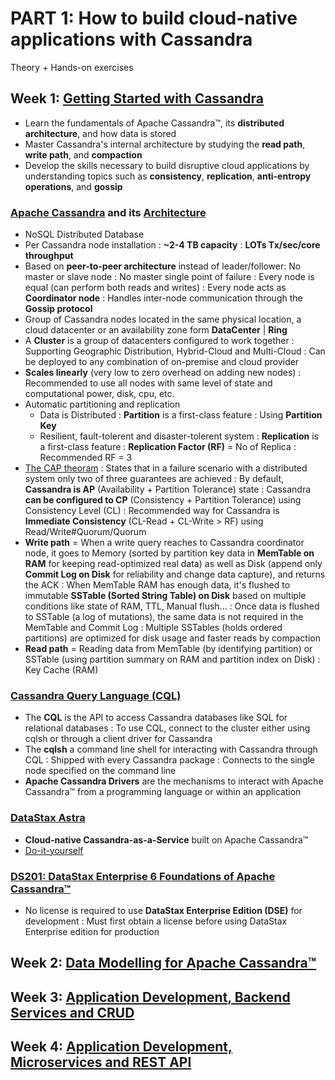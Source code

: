 # PART 1: How to build cloud-native applications with Cassandra

Theory + Hands-on exercises

## Week 1: [Getting Started with Cassandra](https://community.datastax.com/questions/5834/index.html)

* Learn the fundamentals of Apache Cassandra™, its **distributed architecture**, and how data is stored
* Master Cassandra's internal architecture by studying the **read path**, **write path**, and **compaction**
* Develop the skills necessary to build disruptive cloud applications by understanding topics such as **consistency**, **replication**, **anti-entropy operations**, and **gossip**

### [Apache Cassandra](https://cassandra.apache.org/doc/latest/getting_started/index.html) and its [Architecture](https://cassandra.apache.org/doc/latest/architecture/index.html)

* NoSQL Distributed Database
* Per Cassandra node installation : **~2-4 TB capacity** : **LOTs Tx/sec/core throughput**
* Based on **peer-to-peer architecture** instead of leader/follower: No master or slave node : No master single point of failure : Every node is equal (can perform both reads and writes) : Every node acts as **Coordinator node** : Handles inter-node communication through the **Gossip protocol**
* Group of Cassandra nodes located in the same physical location, a cloud datacenter or an availability zone form **DataCenter** | **Ring**
* A **Cluster** is a group of datacenters configured to work together : Supporting Geographic Distribution, Hybrid-Cloud and Multi-Cloud : Can be deployed to any combination of on-premise and cloud provider
* **Scales linearly** (very low to zero overhead on adding new nodes) : Recommended to use all nodes with same level of state and computational power, disk, cpu, etc.
* Automatic partitioning and replication
	- Data is Distributed : **Partition** is a first-class feature : Using **Partition Key**
	- Resilient, fault-tolerent and disaster-tolerent system : **Replication** is a first-class feature : **Replication Factor (RF)** = No of Replica : Recommended RF = 3
* [The CAP theoram](https://www.youtube.com/watch?v=82wuPR5exmM) : States that in a failure scenario with a distributed system only two of three guarantees are achieved : By default, **Cassandra is AP** (Availability + Partition Tolerance) state : Cassandra **can be configured to CP** (Consistency + Partition Tolerance) using Consistency Level (CL) : Recommended way for Cassandra is **Immediate Consistency** (CL-Read + CL-Write > RF) using Read/Write#Quorum/Quorum
* **Write path** = When a write query reaches to Cassandra coordinator node, it goes to Memory (sorted by partition key data in **MemTable on RAM** for keeping read-optimized real data) as well as Disk (append only **Commit Log on Disk** for reliability and change data capture), and returns the ACK : When MemTable RAM has enough data, it's flushed to immutable **SSTable (Sorted String Table) on Disk** based on multiple conditions like state of RAM, TTL, Manual flush... : Once data is flushed to SSTable (a log of mutations), the same data is not required in the MemTable and Commit Log : Multiple SSTables (holds ordered partitions) are optimized for disk usage and faster reads by compaction
* **Read path** = Reading data from MemTable (by identifying partition) or SSTable (using partition summary on RAM and partition index on Disk) : Key Cache (RAM)
	
### [Cassandra Query Language (CQL)](https://cassandra.apache.org/doc/latest/cql/index.html)

* The **CQL** is the API to access Cassandra databases like SQL for relational databases : To use CQL, connect to the cluster either using cqlsh or through a client driver for Cassandra
* The **cqlsh** a command line shell for interacting with Cassandra through CQL : Shipped with every Cassandra package : Connects to the single node specified on the command line
* **Apache Cassandra Drivers** are the mechanisms to interact with Apache Cassandra™ from a programming language or within an application

### [DataStax Astra](https://www.datastax.com/products/datastax-astra)

* **Cloud-native Cassandra-as-a-Service** built on Apache Cassandra™
* [Do-it-yourself](https://github.com/DataStax-Academy/cassandra-workshop-series/tree/master/week1%20-%20Getting%20Started%20with%20Cassandra)

### [DS201: DataStax Enterprise 6 Foundations of Apache Cassandra™](https://academy.datastax.com/#/online-courses/6167eee3-0575-4d88-9f80-f2270587ce23)

* No license is required to use **DataStax Enterprise Edition (DSE)** for development : Must first obtain a license before using DataStax Enterprise edition for production

## Week 2: [Data Modelling for Apache Cassandra™](https://community.datastax.com/questions/6078/index.html)

## Week 3: [Application Development, Backend Services and CRUD](https://community.datastax.com/questions/6377/materials-and-homework-for-week-3.html) 

## Week 4: [Application Development, Microservices and REST API](https://community.datastax.com/questions/6738/index.html)
